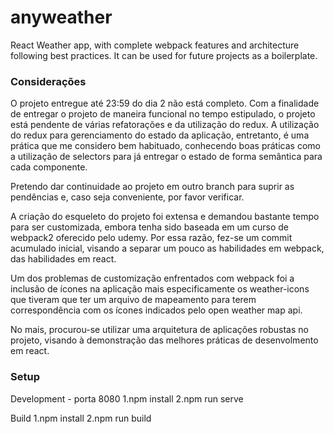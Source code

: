 # anyweather
React Weather app, with complete webpack features and architecture following best practices. It can be used for future projects as a boilerplate.


### Considerações

O projeto entregue até 23:59 do dia 2 não está completo.
Com a finalidade de entregar o projeto de maneira funcional no tempo estipulado, o projeto está pendente de várias refatorações
e da utilização do redux. A utilização do redux para gerenciamento do estado da aplicação, entretanto, é uma prática que me 
considero bem habituado, conhecendo boas práticas como a utilização de selectors para já entregar o estado de forma semântica
para cada componente.

Pretendo dar continuidade ao projeto em outro branch para suprir as pendências e, caso seja conveniente, por favor verificar.

A criação do esqueleto do projeto foi extensa e demandou bastante tempo para ser customizada, embora tenha sido baseada
em um curso de webpack2 oferecido pelo udemy. Por essa razão, fez-se um commit acumulado inicial,
visando a separar um pouco as habilidades em webpack, das habilidades em react.

Um dos problemas de customização enfrentados com webpack foi a inclusão de ícones na aplicação
mais especificamente os weather-icons que tiveram que ter um arquivo de mapeamento para terem correspondência com os ícones
indicados pelo open weather map api.

No mais, procurou-se utilizar uma arquitetura de aplicações robustas no projeto, visando à demonstração das melhores práticas
de desenvolmento em react.

### Setup

Development - porta 8080
1.npm install
2.npm run serve

Build
1.npm install
2.npm run build
